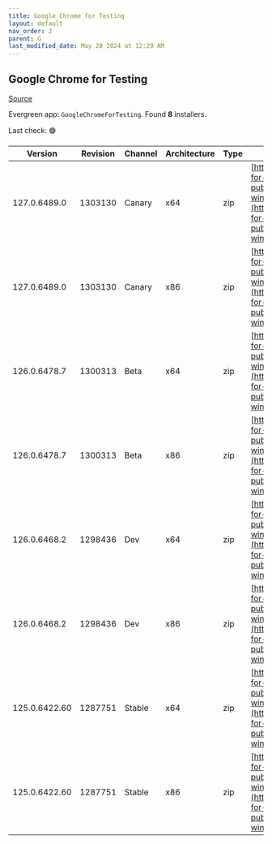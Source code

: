 ```yaml
---
title: Google Chrome for Testing
layout: default
nav_order: 2
parent: G
last_modified_date: May 20 2024 at 12:29 AM
---
```


## Google Chrome for Testing

[Source](https://googlechromelabs.github.io/chrome-for-testing/)

Evergreen app: `GoogleChromeForTesting`. Found **8** installers.

Last check: 🟢

| Version       | Revision | Channel | Architecture | Type | URI                                                                                                                                                                                            |
| ------------- | -------- | ------- | ------------ | ---- | ---------------------------------------------------------------------------------------------------------------------------------------------------------------------------------------------- |
| 127.0.6489.0  | 1303130  | Canary  | x64          | zip  | [https://storage.googleapis.com/chrome-for-testing-public/127.0.6489.0/win64/chrome-win64.zip](https://storage.googleapis.com/chrome-for-testing-public/127.0.6489.0/win64/chrome-win64.zip)   |
| 127.0.6489.0  | 1303130  | Canary  | x86          | zip  | [https://storage.googleapis.com/chrome-for-testing-public/127.0.6489.0/win32/chrome-win32.zip](https://storage.googleapis.com/chrome-for-testing-public/127.0.6489.0/win32/chrome-win32.zip)   |
| 126.0.6478.7  | 1300313  | Beta    | x64          | zip  | [https://storage.googleapis.com/chrome-for-testing-public/126.0.6478.7/win64/chrome-win64.zip](https://storage.googleapis.com/chrome-for-testing-public/126.0.6478.7/win64/chrome-win64.zip)   |
| 126.0.6478.7  | 1300313  | Beta    | x86          | zip  | [https://storage.googleapis.com/chrome-for-testing-public/126.0.6478.7/win32/chrome-win32.zip](https://storage.googleapis.com/chrome-for-testing-public/126.0.6478.7/win32/chrome-win32.zip)   |
| 126.0.6468.2  | 1298436  | Dev     | x64          | zip  | [https://storage.googleapis.com/chrome-for-testing-public/126.0.6468.2/win64/chrome-win64.zip](https://storage.googleapis.com/chrome-for-testing-public/126.0.6468.2/win64/chrome-win64.zip)   |
| 126.0.6468.2  | 1298436  | Dev     | x86          | zip  | [https://storage.googleapis.com/chrome-for-testing-public/126.0.6468.2/win32/chrome-win32.zip](https://storage.googleapis.com/chrome-for-testing-public/126.0.6468.2/win32/chrome-win32.zip)   |
| 125.0.6422.60 | 1287751  | Stable  | x64          | zip  | [https://storage.googleapis.com/chrome-for-testing-public/125.0.6422.60/win64/chrome-win64.zip](https://storage.googleapis.com/chrome-for-testing-public/125.0.6422.60/win64/chrome-win64.zip) |
| 125.0.6422.60 | 1287751  | Stable  | x86          | zip  | [https://storage.googleapis.com/chrome-for-testing-public/125.0.6422.60/win32/chrome-win32.zip](https://storage.googleapis.com/chrome-for-testing-public/125.0.6422.60/win32/chrome-win32.zip) |
